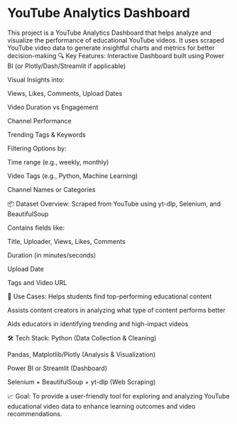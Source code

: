 # YouTube Analytics Dashboard
This project is a YouTube Analytics Dashboard that helps analyze and visualize the performance of educational YouTube videos. It uses scraped YouTube video data to generate insightful charts and metrics for better decision-making
🔍 Key Features:
Interactive Dashboard built using Power BI (or Plotly/Dash/Streamlit if applicable)

Visual Insights into:

Views, Likes, Comments, Upload Dates

Video Duration vs Engagement

Channel Performance

Trending Tags & Keywords

Filtering Options by:

Time range (e.g., weekly, monthly)

Video Tags (e.g., Python, Machine Learning)

Channel Names or Categories

📦 Dataset Overview:
Scraped from YouTube using yt-dlp, Selenium, and BeautifulSoup

Contains fields like:

Title, Uploader, Views, Likes, Comments

Duration (in minutes/seconds)

Upload Date

Tags and Video URL

🧠 Use Cases:
Helps students find top-performing educational content

Assists content creators in analyzing what type of content performs better

Aids educators in identifying trending and high-impact videos

🛠️ Tech Stack:
Python (Data Collection & Cleaning)

Pandas, Matplotlib/Plotly (Analysis & Visualization)

Power BI or Streamlit (Dashboard)

Selenium + BeautifulSoup + yt-dlp (Web Scraping)

📈 Goal:
To provide a user-friendly tool for exploring and analyzing YouTube educational video data to enhance learning outcomes and video recommendations.
